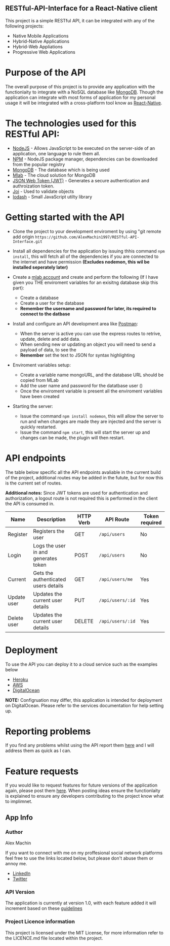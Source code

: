 ## RESTful-API-Interface for a React-Native client

This project is a simple RESTful API, it can be integrated with any of the following projects:
* Native Mobile Applications
* Hybrid-Native Applications
* Hybrid-Web Appliations
* Progressive Web Applications

# Purpose of the API
The overall purpose of this project is to provide any application with the functionlaity to integrate with a NoSQL database like [MongoDB](https://www.mongodb.com/). Though the application can integrate with most forms of application for my personal usage it will be integrated with a cross-platform tool know as [React-Native](https://facebook.github.io/react-native/).

# The technologies used for this RESTful API:
* [NodeJS](https://nodejs.org/en/) - Allows JavaScript to be executed on the server-side of an application, one language to rule them all.
* [NPM](https://www.npmjs.com/)  - NodeJS package manager, dependencies can be downloaded from the popular registry
* [MongoDB](https://www.mongodb.com/) - The database which is being used
* [Mlab](https://mlab.com/) - The cloud solution for MongoDB
* [JSON Web Token (JWT)](https://jwt.io/) - Generates a secure authentication and authroization token.
* [Joi](https://github.com/hapijs/joi) - Used to validate objects
* [lodash](https://lodash.com/) - Small JavaScript utilty library

# Getting started with the API
* Clone the project to your development enviroment by using "git remote add origin `https://github.com/AlexMachin1997/RESTful-API-Interface.git`

* Install all dependencies for the application by issuing thhis command `npm install`, this will fetch all of the dependencies if you are connected to the internet and have permission **(Excludes nodemon, this wil be installed seperately later)**

* Create a [mlab account](https://mlab.com/signup/) and create and perform the following (If I have given you THE enviroment variables for an exisitng database skip this part):
    * Create a database
    * Create a user for the database
    * **Remember the username and password for later, its required to connect to the datbase**

* Install and configure an API development area like [Postman](https://www.getpostman.com/):
    * When the server is active you can use the express routes to retrive, update, delete and add data.
    * When sending new or updating an object you will need to send a payload of data, to see the 
    * **Remember**  set the text to JSON for syntax highlighting

* Enviroment variables setup:
    * Create a variable name mongoURL, and the database URL should be copied from MLab
    * Add the user name and password for the datatbase user ()
    * Once the enviroment variable is present all the enviroment variables have been created

* Starting the server:
    * Issue the command `npm install nodemon`, this will allow the server to run and when changes are made they are injected and the server is quickly restarted.
    * Issue the command `npm start`, this will start the server up and changes can be made, the plugin will then restart.

# API endpoints
The table below specific all the API endpoints avaliable in the current build of the project, additional routes may be added in the futute, but for now this is the current set of routes.

**Additional notes:** 
Since JWT tokens are used for authentication and authorization, a logout route is not required this is performed in the client the API is consumed in. 


| Name | Description | HTTP Verb | API Route | Token required
| --- | --- | --- | --- | --
| Register | Registers the user | GET | `/api/users` | No
| Login | Logs the user in and generates token | POST | `/api/users`| No
| Current | Gets the authenticated users details | GET | `/api/users/me` | Yes
| Update user | Updates the current user details | PUT | `/api/users/:id` | Yes
| Delete user | Updates the current user details | DELETE | `/api/users/:id` | Yes


# Deployment
To use the API you can deploy it to a cloud service such as the examples below
* [Heroku](https://www.heroku.com/)
* [AWS](https://aws.amazon.com/)
* [DigitalOcean](https://www.digitalocean.com/)

**NOTE:** Configruation may differ, this application is intended for deployment on DigitalOcean. Please refer to the services documentation for help setting up.

# Reporting problems
If you find any problems whilst using the API report them [here](https://github.com/AlexMachin1997/RESTful-API-Interface/issues) and I will address them as quick as I can.

# Feature requests
If you would like to request features for future versions of the application again, please post them [here](https://github.com/AlexMachin1997/RESTful-API-Interface/issues). When posting ideas ensure the functionlaity is explained to ensure any developers contributing to the project know what to implimnet.

## App Info
### Author
Alex Machin

If you want to connect with me on my proffesional social network platforms feel free to use the links located below, but please don't abuse them or annoy me.
* [LinkedIn](https://www.linkedin.com/in/alex-machin/)
* [Twitter](https://twitter.com/AlexMachin97)

### API Version
The application is currently at version 1.0, with each feature added it will increment based on these [guidelines](https://docs.npmjs.com/about-semantic-versioning)

### Project Licence information
This project is licensed under the MIT License, for more information refer to the LICENCE.md file located within the project.









